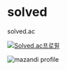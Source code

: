 # solved
solved.ac

[![Solved.ac프로필](http://mazassumnida.wtf/api/v2/generate_badge?boj=nowstart2691)](https://solved.ac/nowstart2691)

![mazandi profile](http://mazandi.herokuapp.com/api?handle=nowstart2691&theme=dark)
